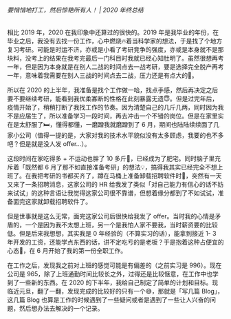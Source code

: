 ###### 要悄悄地打工，然后惊艳所有人！ | 2020 年终总结



相比 2019 年，2020 在我印象中还算过的很快的。2019 年是我毕业的年份，在毕业之后，我没有去找一份工作，心中燃烧🔥着当科学家的想法，于是找了个地方复习考研。可能是时运不济，亦或是小看了考研竞争的强度，亦或是本身就不是那块料，没考上的结果在我考完最后一门科目时我就已经心知肚明了。虽然很想再考一年，但是因为本身就是在别人二战的时间点去一战考研，要是选择完全脱产再考一年，意味着我需要在别人三战的时间点去二战，压力还是有点大的🥲。



所以在 2020 的上半年，我准备是找个工作做一哈，找点手感，然后再决定之后要不要继续考研，能看到我优柔寡断的性格在此刻暴露无遗😇。但是过完年后，疫情开始了，稍稍打断了我找工作的节奏。因为清楚自己的几斤几两，同时因为我不是应届生了，所以准备学习一段时间，再去冲击一个不错的岗位。但是在家里实在是太舒服了🛏️，懂得都懂，一磨蹭我就磨蹭到了 6 月，期间也陆陆续续面了几家小公司（值得一提的是，大家对我的技术水平貌似没有太多顾虑，我要的也不多吧？但是就是没人发 offer...）。



这段时间在家吃得多 + 不运动也胖了 10 多斤🐷，已经成为了肥宅。同时脑子里充斥着「既然都 6 月了那不如直接准备考研」的想法💡，搞得我其实已经完全不想上班了。在我把考研的书都买齐了，蹲在马桶上准备卸载招聘软件时🚽，突然有一天又来了一条招聘消息，这家公司的 HR 给我发了类似「对自己能力有信心的话不妨来试试」的这种言语让我觉得这家公司很不靠谱，但想着缘分都到了不如试试，准备面完这家就卸载招聘软件了。



但是世事就是这么无常，面完这家公司后很快给我发了 offer。当时我的心情是矛盾的，一个是因为我不太想上班，另一个是我怕人家不要我，当时薪资要的比较低。但是后来我想想，其实我是 0 年经验的（不算实习的话），能拿到接近 1- 3 年开发的工资，还能学点东西的话，讲不定吃亏的是老板？于是抱着这种占便宜的心态🐶，在 6 月开始了我的第一份全职工作。



在工作之后，发现我之前对上班的感觉可能是有偏差的（之前实习是 996）。现在公司是 965，除了上班通勤时间比较长之外，过得还是比较惬意，在工作中也学到了一些新的东西。在 2020 的下半年，我给自己制定了简单的计划和目标。现临近元旦，翻了一翻，发现完成的比较好的只有一个😅，那就是「写几篇 Blog」，这几篇 Blog 也算是工作的时候遇到了一些疑问或者是遇到了一些让人兴奋的问题，然后想办法去解决的一个记录。





